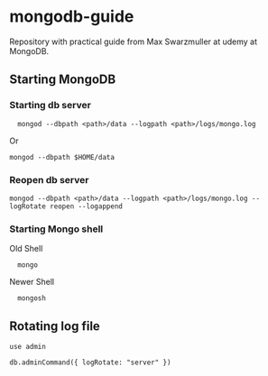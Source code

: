 # mongodb-guide
Repository with practical guide from Max Swarzmuller at udemy at MongoDB.

## Starting MongoDB
### Starting db server
```
  mongod --dbpath <path>/data --logpath <path>/logs/mongo.log
```
Or
```
mongod --dbpath $HOME/data
```

### Reopen db server
```
mongod --dbpath <path>/data --logpath <path>/logs/mongo.log --logRotate reopen --logappend
```

### Starting Mongo shell
Old Shell
```
  mongo
```
Newer Shell
```
  mongosh
```

## Rotating log file
```
use admin
```
```
db.adminCommand({ logRotate: "server" })
```
